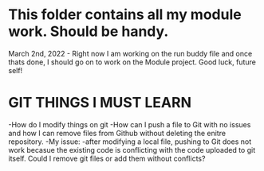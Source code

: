 # This folder contains all my module work. Should be handy. 


March 2nd, 2022 - Right now I am working on the run buddy file and once thats done, I should go on to work on the Module project. Good luck, future self!

# GIT THINGS I MUST LEARN
-How do I modify things on git 
	-How can I push a file to Git with no issues and how I can remove files from Github without deleting the enitre repository. 
-My issue:
	-after modifying a local file, pushing to Git does not work becasue the existing code is conflicting with the code uploaded to git itself. Could I remove git files or add them without conflicts?